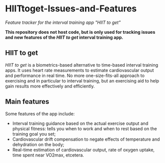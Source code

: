 # HIITtoget-Issues-and-Features
_Feature tracker for the interval training app "HIIT to get"_

**This repository does not host code, but is only used for tracking issues and new features of the _HIIT to get_ interval training app.**

## HIIT to get
_HIIT to get_ is a biometrics-based alternative to time-based interval training apps. It uses heart rate measurements to estimate cardiovascular output and performance in real time. No more one-size-fits-all approach to exercising and in particular to interval training, but an exercising aid to help gain results more effectively and efficiently.


## Main features

Some features of the app include:

- Interval training guidance based on the actual exercise output and physical fitness: tells you when to work and when to rest based on the training goal you set;
- Cardiovascular drift compensation to negate effects of temperature and dehydration on the body;
- Real-time estimation of cardiovascular output, rate of oxygen uptake, time spent near VO2max, etcetera.
